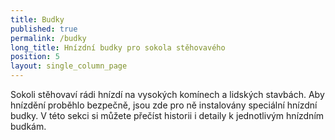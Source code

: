 ```yaml
---
title: Budky
published: true
permalink: /budky
long_title: Hnízdní budky pro sokola stěhovavého
position: 5
layout: single_column_page
---
```

Sokoli stěhovaví rádi hnízdí na vysokých komínech a lidských stavbách. Aby hnízdění proběhlo bezpečně, jsou zde pro ně instalovány speciální hnízdní budky. V této sekci si můžete přečíst historii i detaily k jednotlivým hnízdním budkám.
